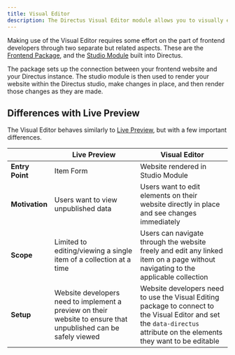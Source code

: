 ```yaml
---
title: Visual Editor
description: The Directus Visual Editor module allows you to visually edit the content of your website directly in-place.
---
```


Making use of the Visual Editor requires some effort on the part of frontend developers through two separate but related aspects. These are the [Frontend Package](/guides/content/visual-editor/frontend-package), and the [Studio Module](/guides/content/visual-editor/studio-module) built into Directus.

The package sets up the connection between your frontend website and your Directus instance. The studio module is then used to render your website within the Directus studio, make changes in place, and then render those changes as they are made.

## Differences with Live Preview

The Visual Editor behaves similarly to [Live Preview](/guides/content/live-preview), but with a few important differences.

|                    | Live Preview | Visual Editor |
|--------------------|--------------|---------------|
| **Entry Point**    | Item Form | Website rendered in Studio Module |
| **Motivation**     | Users want to view unpublished data | Users want to edit elements on their website directly in place and see changes immediately |
| **Scope**          | Limited to editing/viewing a single item of a collection at a time | Users can navigate through the website freely and edit any linked item on a page without navigating to the applicable collection |
| **Setup**          | Website developers need to implement a preview on their website to ensure that unpublished can be safely viewed | Website developers need to use the Visual Editing package to connect to the Visual Editor and set the `data-directus` attribute on the elements they want to be editable |
